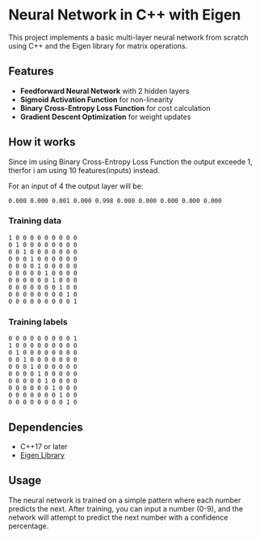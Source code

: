 # Neural Network in C++ with Eigen  

This project implements a basic multi-layer neural network from scratch using C++ and the Eigen library for matrix operations.  

## Features  
-  **Feedforward Neural Network** with 2 hidden layers
-  **Sigmoid Activation Function** for non-linearity  
-  **Binary Cross-Entropy Loss Function** for cost calculation
-  **Gradient Descent Optimization** for weight updates
## How it works
Since im using Binary Cross-Entropy Loss Function the output exceede 1, therfor i am using 10 features(inputs) instead.

For an input of 4 the output layer will be:
```
0.000 0.000 0.001 0.000 0.998 0.000 0.000 0.000 0.000 0.000
```

### Training data
```
1 0 0 0 0 0 0 0 0 0
0 1 0 0 0 0 0 0 0 0
0 0 1 0 0 0 0 0 0 0
0 0 0 1 0 0 0 0 0 0
0 0 0 0 1 0 0 0 0 0
0 0 0 0 0 1 0 0 0 0
0 0 0 0 0 0 1 0 0 0
0 0 0 0 0 0 0 1 0 0
0 0 0 0 0 0 0 0 1 0
0 0 0 0 0 0 0 0 0 1
```
### Training labels
```
0 0 0 0 0 0 0 0 0 1
1 0 0 0 0 0 0 0 0 0
0 1 0 0 0 0 0 0 0 0
0 0 1 0 0 0 0 0 0 0
0 0 0 1 0 0 0 0 0 0
0 0 0 0 1 0 0 0 0 0
0 0 0 0 0 1 0 0 0 0
0 0 0 0 0 0 1 0 0 0
0 0 0 0 0 0 0 1 0 0
0 0 0 0 0 0 0 0 1 0
```
## Dependencies  
- C++17 or later  
- [Eigen Library](https://eigen.tuxfamily.org/)  

## Usage  
The neural network is trained on a simple pattern where each number predicts the next. After training, you can input a number (0-9), and the network will attempt to predict the next number with a confidence percentage.  

